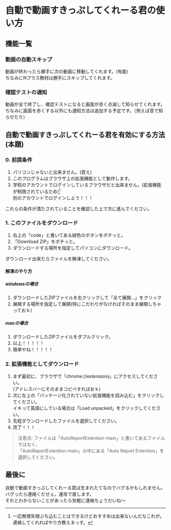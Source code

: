 # 自動で動画すきっぷしてくれーる君の使い方

## 機能一覧

### 動画の自動スキップ
動画が終わったら勝手に次の動画に移動してくれます。(有能)<br>
ちなみにNプラス教材は勝手にスキップしてくれます。

### 確認テストの通知
動画が全て終了し、確認テストになると画面が赤く点滅して知らせてくれます。<br>
ちなみに画面を赤くする以外にも通知方法は追加する予定です。（例えば音で知らせたり）

## 自動で動画すきっぷしてくれーる君を有効にする方法 (本題)
### 0. 前提条件

1. パソコンじゃないと出来ません。(買え)
2. このプログラムはブラウザ上の拡張機能として動作します。
3. 学校のアカウントでログインしているブラウザだと出来ません。(拡張機能が制限されているため)[^1]<br>
別のアカウントでログインしよう！！！

これらの条件が満たされていることを確認した上で次に進んでください。

### 1. このファイルをダウンロード

1. 右上の「code」と書いてある緑色のボタンをポチッと。
2. 「Download ZIP」をポチッと。
3. ダウンロードする場所を指定してパソコンにダウンロード。

ダウンロード出来たらファイルを解凍してください。

#### 解凍のやり方
##### windowsの場合
1. ダウンロードしたZIPファイルを右クリックして「全て展開...」をクリック
2. 展開する場所を指定して展開(特にこだわりがなければそのまま展開しちゃっておｋ)
##### macの場合
1. ダウンロードしたZIPファイルをダブルクリック。
2. 以上！！！！！
3. 簡単やね！！！！！

### 2. 拡張機能としてダウンロード

1. まず最初に、ブラウザで「chrome://extensions」にアクセスしてください。<br>
(アドレスバーにそのままコピペすればおｋ)
2. 次に左上の「パッケージ化されていない拡張機能を読み込む」をクリックしてください。<br>
イキって英語にしている場合は「Load unpacked」をクリックしてください。
3. 先程ダウンロードしたファイルを選択してください。
4. 完了！！！

> 注意点: ファイルは「AutoReportExtention-main」と書いてあるファイルではなく、<br>
「AutoReportExtention-main」の中にある「Auto Report Extention」を選択してください。

## 最後に
自動で動画すきっぷしてくれーる君は生まれたてなのでバグるかもしれません。<br>
バグったら連絡くだせぇ。速攻で直します。<br>
それとわからないことがあったら気軽に連絡ちょうだいね～

[^1]: 一応無理矢理ぶち込むことはできるけどおすすめは出来ないんだなこれが。連絡してくれればやり方教えまっす。